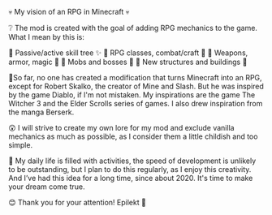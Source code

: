 💀 My vision of an RPG in Minecraft 💀

❔ The mod is created with the goal of adding RPG mechanics to the game. What I mean by this is:

🔵 Passive/active skill tree ✨
🔵 RPG classes, combat/craft 🔨
🔵 Weapons, armor, magic 🏹
🔵 Mobs and bosses 🎃
🔵 New structures and buildings 🧱
  
🔮So far, no one has created a modification that turns Minecraft into an RPG, except for Robert Skalko, the creator of Mine and Slash. But he was inspired by the game Diablo, if I'm not mistaken. My inspirations are the game The Witcher 3 and the Elder Scrolls series of games. I also drew inspiration from the manga Berserk.

😲 I will strive to create my own lore for my mod and exclude vanilla mechanics as much as possible, as I consider them a little childish and too simple.

🤡 My daily life is filled with activities, the speed of development is unlikely to be outstanding, but I plan to do this regularly, as I enjoy this creativity. And I’ve had this idea for a long time, since about 2020. It's time to make your dream come true.


😊 Thank you for your attention!
Epilekt 💩
